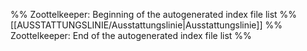 %% Zoottelkeeper: Beginning of the autogenerated index file list %%
[[AUSSTATTUNGSLINIE/Ausstattungslinie|Ausstattungslinie]]
%% Zoottelkeeper: End of the autogenerated index file list %%
